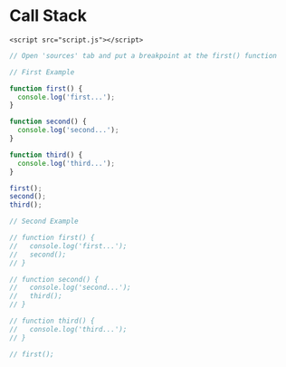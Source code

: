 <!DOCTYPE html>
<html lang="en">
  <head>
    <meta charset="UTF-8" />
    <meta http-equiv="X-UA-Compatible" content="IE=edge" />
    <meta name="viewport" content="width=device-width, initial-scale=1.0" />
    <title>Call Stack</title>
  </head>
  <body>
    <h1>Call Stack</h1>

    <script src="script.js"></script>
  </body>
</html>

```js
// Open 'sources' tab and put a breakpoint at the first() function

// First Example

function first() {
  console.log('first...');
}

function second() {
  console.log('second...');
}

function third() {
  console.log('third...');
}

first();
second();
third();

// Second Example

// function first() {
//   console.log('first...');
//   second();
// }

// function second() {
//   console.log('second...');
//   third();
// }

// function third() {
//   console.log('third...');
// }

// first();
